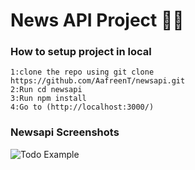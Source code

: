 # News API Project 👩‍💻

### How to setup project in local

```
1:clone the repo using git clone https://github.com/AafreenT/newsapi.git
2:Run cd newsapi
3:Run npm install 
4:Go to (http://localhost:3000/) 
```
### Newsapi Screenshots
![Todo Example](Screenshots/todo.gif)

